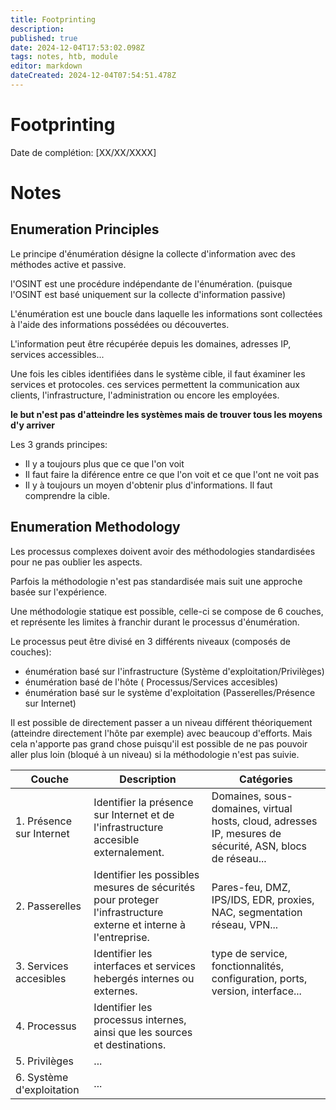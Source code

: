 ```yaml
---
title: Footprinting
description: 
published: true
date: 2024-12-04T17:53:02.098Z
tags: notes, htb, module
editor: markdown
dateCreated: 2024-12-04T07:54:51.478Z
---
```


# Footprinting

Date de complétion: [XX/XX/XXXX]

# Notes

## Enumeration Principles

Le principe d'énumération désigne la collecte d'information avec des méthodes active et passive.

l'OSINT est une procédure indépendante de l'énumération. (puisque l'OSINT est basé uniquement sur la collecte d'information passive)

L'énumération est une boucle dans laquelle les informations sont collectées à l'aide des informations possédées ou découvertes.

L'information peut être récupérée depuis les domaines, adresses IP, services accessibles...

Une fois les cibles identifiées dans le système cible, il faut éxaminer les services et protocoles. ces services permettent la communication aux clients, l'infrastructure, l'administration ou encore les employées.

**le but n'est pas d'atteindre les systèmes mais de trouver tous les moyens d'y arriver**

Les 3 grands principes:
- Il y a toujours plus que ce que l'on voit
- Il faut faire la diférence entre ce que l'on voit et ce que l'ont ne voit pas
- Il y à toujours un moyen d'obtenir plus d'informations. Il faut comprendre la cible.

## Enumeration Methodology

Les processus complexes doivent avoir des méthodologies standardisées pour ne pas oublier les aspects.

Parfois la méthodologie n'est pas standardisée mais suit une approche basée sur l'expérience.

Une méthodologie statique est possible, celle-ci se compose de 6 couches, et représente les limites à franchir durant le processus d'énumération.

Le processus peut être divisé en 3 différents niveaux (composés de couches):
- énumération basé sur l'infrastructure (Système d'exploitation/Privilèges)
- énumération basé de l'hôte ( Processus/Services accesibles)
- énumération basé sur le système d'exploitation (Passerelles/Présence sur Internet)

Il est possible de directement passer a un niveau différent théoriquement (atteindre directement l'hôte par exemple) avec beaucoup d'efforts. Mais cela n'apporte pas grand chose puisqu'il est possible de ne pas pouvoir aller plus loin (bloqué à un niveau) si la méthodologie n'est pas suivie.

| Couche | Description | Catégories |
| -------- | ----------- | -- |
| 1. Présence sur Internet   | Identifier la présence sur Internet et de l'infrastructure accesible externalement.         | Domaines, sous-domaines, virtual hosts, cloud, adresses IP, mesures de sécurité, ASN, blocs de réseau...   |
| 2. Passerelles    | Identifier les possibles mesures de sécurités pour proteger l'infrastructure externe et interne à l'entreprise.         | Pares-feu, DMZ, IPS/IDS, EDR, proxies, NAC, segmentation réseau, VPN... |
| 3. Services accesibles    | Identifier les interfaces et services hebergés internes ou externes.        | type de service, fonctionnalités, configuration, ports, version, interface... |
| 4. Processus   | Identifier les processus internes, ainsi que les sources et destinations.         | |
| 5. Privilèges   | ...         | |
| 6. Système d'exploitation   | ...         | |
